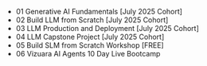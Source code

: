 - 01 Generative AI Fundamentals [July 2025 Cohort]
- 02 Build LLM from Scratch [July 2025 Cohort]
- 03 LLM Production and Deployment [July 2025 Cohort]
- 04 LLM Capstone Project [July 2025 Cohort]
- 05 Build SLM from Scratch Workshop [FREE]
- 06 Vizuara AI Agents 10 Day Live Bootcamp
